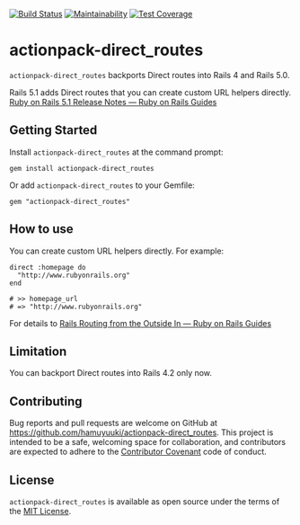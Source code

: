 [![Build Status](https://travis-ci.org/hamuyuuki/actionpack-direct_routes.svg?branch=master)](https://travis-ci.org/hamuyuuki/actionpack-direct_routes)
[![Maintainability](https://api.codeclimate.com/v1/badges/37a26fb3d2dbec167997/maintainability)](https://codeclimate.com/github/hamuyuuki/actionpack-direct_routes/maintainability)
[![Test Coverage](https://api.codeclimate.com/v1/badges/37a26fb3d2dbec167997/test_coverage)](https://codeclimate.com/github/hamuyuuki/actionpack-direct_routes/test_coverage)

# actionpack-direct_routes
`actionpack-direct_routes` backports Direct routes into Rails 4 and Rails 5.0.

Rails 5.1 adds Direct routes that you can create custom URL helpers directly.
[Ruby on Rails 5.1 Release Notes — Ruby on Rails Guides](https://guides.rubyonrails.org/5_1_release_notes.html#direct-resolved-routes)

## Getting Started
Install `actionpack-direct_routes` at the command prompt:
```
gem install actionpack-direct_routes
```

Or add `actionpack-direct_routes` to your Gemfile:
```
gem "actionpack-direct_routes"
```

## How to use
You can create custom URL helpers directly. For example:
```
direct :homepage do
  "http://www.rubyonrails.org"
end

# >> homepage_url
# => "http://www.rubyonrails.org"
```

For details to [Rails Routing from the Outside In — Ruby on Rails Guides](https://guides.rubyonrails.org/routing.html#direct-routes)


## Limitation
You can backport Direct routes into Rails 4.2 only now.

## Contributing
Bug reports and pull requests are welcome on GitHub at https://github.com/hamuyuuki/actionpack-direct_routes. This project is intended to be a safe, welcoming space for collaboration, and contributors are expected to adhere to the [Contributor Covenant](http://contributor-covenant.org) code of conduct.

## License
`actionpack-direct_routes` is available as open source under the terms of the [MIT License](https://opensource.org/licenses/MIT).
